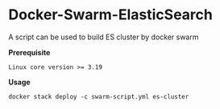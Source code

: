 # Docker-Swarm-ElasticSearch
A script can be used to build ES cluster by docker swarm

**Prerequisite**
```
Linux core version >= 3.19
```

**Usage**

```
docker stack deploy -c swarm-script.yml es-cluster
```
